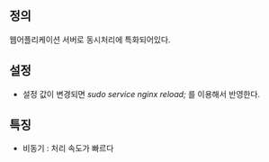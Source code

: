 ## 정의
웹어플리케이션 서버로 동시처리에 특화되어있다.
## 설정

- 설정 값이 변경되면 *sudo service nginx reload;* 를 이용해서 반영한다.
## 특징
- 비동기 : 처리 속도가 빠르다
